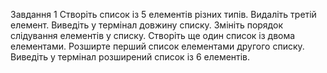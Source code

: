 Завдання 1
Створіть список із 5 елементів різних типів.
Видаліть третій елемент.
Виведіть у термінал довжину списку.
Змініть порядок слідування елементів у списку.
Створіть ще один список із двома елементами.
Розширте перший список елементами другого списку.
Виведіть у термінал розширений список із 6 елементів.
